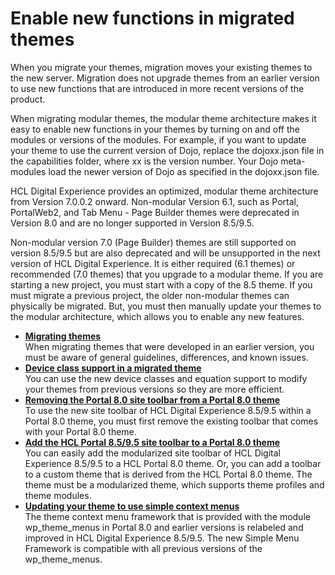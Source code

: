 # Enable new functions in migrated themes

When you migrate your themes, migration moves your existing themes to the new server. Migration does not upgrade themes from an earlier version to use new functions that are introduced in more recent versions of the product.

When migrating modular themes, the modular theme architecture makes it easy to enable new functions in your themes by turning on and off the modules or versions of the modules. For example, if you want to update your theme to use the current version of Dojo, replace the dojoxx.json file in the capabilities folder, where xx is the version number. Your Dojo meta-modules load the newer version of Dojo as specified in the dojoxx.json file.

HCL Digital Experience provides an optimized, modular theme architecture from Version 7.0.0.2 onward. Non-modular Version 6.1, such as Portal, PortalWeb2, and Tab Menu - Page Builder themes were deprecated in Version 8.0 and are no longer supported in Version 8.5/9.5.

Non-modular version 7.0 (Page Builder) themes are still supported on version 8.5/9.5 but are also deprecated and will be unsupported in the next version of HCL Digital Experience. It is either required (6.1 themes) or recommended (7.0 themes) that you upgrade to a modular theme. If you are starting a new project, you must start with a copy of the 8.5 theme. If you must migrate a previous project, the older non-modular themes can physically be migrated. But, you must then manually update your themes to the modular architecture, which allows you to enable any new features.

-   **[Migrating themes](mig_theme.md)**  
When migrating themes that were developed in an earlier version, you must be aware of general guidelines, differences, and known issues.
-   **[Device class support in a migrated theme](themeopt_dev_class_migr_theme.md)**  
You can use the new device classes and equation support to modify your themes from previous versions so they are more efficient.
-   **[Removing the Portal 8.0 site toolbar from a Portal 8.0 theme](themeopt_cust_toolbar_remove.md)**  
To use the new site toolbar of HCL Digital Experience 8.5/9.5 within a Portal 8.0 theme, you must first remove the existing toolbar that comes with your Portal 8.0 theme.
-   **[Add the HCL Portal 8.5/9.5 site toolbar to a Portal 8.0 theme](add_85_toolbar/index.md)**  
You can easily add the modularized site toolbar of HCL Digital Experience 8.5/9.5 to a HCL Portal 8.0 theme. Or, you can add a toolbar to a custom theme that is derived from the HCL Portal 8.0 theme. The theme must be a modularized theme, which supports theme profiles and theme modules.
-   **[Updating your theme to use simple context menus](mig_t_enable_simplemenus.md)**  
The theme context menu framework that is provided with the module wp\_theme\_menus in Portal 8.0 and earlier versions is relabeled and improved in HCL Digital Experience 8.5/9.5. The new Simple Menu Framework is compatible with all previous versions of the wp\_theme\_menus.


